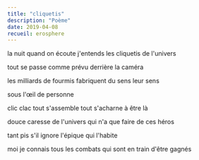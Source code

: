 ```yaml
---
title: "cliquetis"
description: "Poème"
date: 2019-04-08
recueil: erosphere
---
```


la nuit quand on écoute
j'entends les cliquetis de l'univers

tout se passe comme prévu derrière la caméra

les milliards de fourmis fabriquent du sens
leur sens

sous l'œil de personne

clic clac tout s'assemble
tout s'acharne à être là

douce caresse de l'univers
qui n'a que faire de ces héros

tant pis s'il ignore l'épique qui l'habite

moi je connais tous les combats
qui sont en train d'être gagnés

